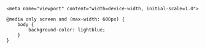     <meta name="viewport" content="width=device-width, initial-scale=1.0">

    @media only screen and (max-width: 600px) {
        body {
            background-color: lightblue;
        }
    }
